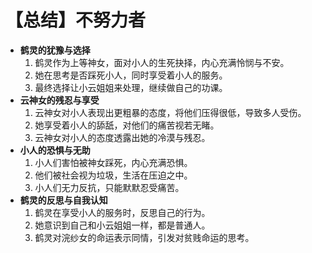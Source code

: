 # 【总结】不努力者

-   **鹤灵的犹豫与选择**
    1.  鹤灵作为上等神女，面对小人的生死抉择，内心充满怜悯与不安。
    2.  她在思考是否踩死小人，同时享受着小人的服务。
    3.  最终选择让小云姐姐来处理，继续做自己的功课。
-   **云神女的残忍与享受**
    1.  云神女对小人表现出更粗暴的态度，将他们压得很低，导致多人受伤。
    2.  她享受着小人的舔舐，对他们的痛苦视若无睹。
    3.  云神女对小人的态度透露出她的冷漠与残忍。
-   **小人的恐惧与无助**
    1.  小人们害怕被神女踩死，内心充满恐惧。
    2.  他们被社会视为垃圾，生活在压迫之中。
    3.  小人们无力反抗，只能默默忍受痛苦。
-   **鹤灵的反思与自我认知**
    1.  鹤灵在享受小人的服务时，反思自己的行为。
    2.  她意识到自己和小云姐姐一样，都是普通人。
    3.  鹤灵对浣纱女的命运表示同情，引发对贫贱命运的思考。